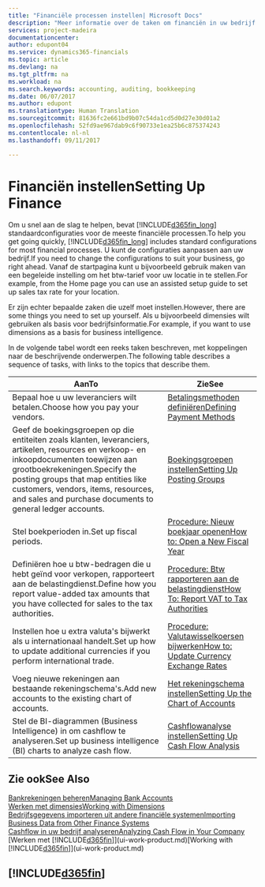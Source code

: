 ```yaml
---
title: "Financiële processen instellen| Microsoft Docs"
description: "Meer informatie over de taken om financiën in uw bedrijf in te stellen voor al uw boekhoudings-, controle- of boekingsbehoeften."
services: project-madeira
documentationcenter: 
author: edupont04
ms.service: dynamics365-financials
ms.topic: article
ms.devlang: na
ms.tgt_pltfrm: na
ms.workload: na
ms.search.keywords: accounting, auditing, bookkeeping
ms.date: 06/07/2017
ms.author: edupont
ms.translationtype: Human Translation
ms.sourcegitcommit: 81636fc2e661bd9b07c54da1cd5d0d27e30d01a2
ms.openlocfilehash: 52fd9ae967dab9c6f90733e1ea25b6c875374243
ms.contentlocale: nl-nl
ms.lasthandoff: 09/11/2017

---
```

# <a name="setting-up-finance"></a><span data-ttu-id="901ec-103">Financiën instellen</span><span class="sxs-lookup"><span data-stu-id="901ec-103">Setting Up Finance</span></span>
<span data-ttu-id="901ec-104">Om u snel aan de slag te helpen, bevat [!INCLUDE[d365fin_long](includes/d365fin_long_md.md)] standaardconfiguraties voor de meeste financiële processen.</span><span class="sxs-lookup"><span data-stu-id="901ec-104">To help you get going quickly, [!INCLUDE[d365fin_long](includes/d365fin_long_md.md)] includes standard configurations for most financial processes.</span></span> <span data-ttu-id="901ec-105">U kunt de configuraties aanpassen aan uw bedrijf.</span><span class="sxs-lookup"><span data-stu-id="901ec-105">If you need to change the configurations to suit your business, go right ahead.</span></span> <span data-ttu-id="901ec-106">Vanaf de startpagina kunt u bijvoorbeeld gebruik maken van een begeleide instelling om het btw-tarief voor uw locatie in te stellen.</span><span class="sxs-lookup"><span data-stu-id="901ec-106">For example, from the Home page you can use an assisted setup guide to set up sales tax rate for your location.</span></span>  

<span data-ttu-id="901ec-107">Er zijn echter bepaalde zaken die uzelf moet instellen.</span><span class="sxs-lookup"><span data-stu-id="901ec-107">However, there are some things you need to set up yourself.</span></span> <span data-ttu-id="901ec-108">Als u bijvoorbeeld dimensies wilt gebruiken als basis voor bedrijfsinformatie.</span><span class="sxs-lookup"><span data-stu-id="901ec-108">For example, if you want to use dimensions as a basis for business intelligence.</span></span>  

<span data-ttu-id="901ec-109">In de volgende tabel wordt een reeks taken beschreven, met koppelingen naar de beschrijvende onderwerpen.</span><span class="sxs-lookup"><span data-stu-id="901ec-109">The following table describes a sequence of tasks, with links to the topics that describe them.</span></span>

| <span data-ttu-id="901ec-110">Aan</span><span class="sxs-lookup"><span data-stu-id="901ec-110">To</span></span> | <span data-ttu-id="901ec-111">Zie</span><span class="sxs-lookup"><span data-stu-id="901ec-111">See</span></span> |
| --- | --- |
| <span data-ttu-id="901ec-112">Bepaal hoe u uw leveranciers wilt betalen.</span><span class="sxs-lookup"><span data-stu-id="901ec-112">Choose how you pay your vendors.</span></span> |[<span data-ttu-id="901ec-113">Betalingsmethoden definiëren</span><span class="sxs-lookup"><span data-stu-id="901ec-113">Defining Payment Methods</span></span>](finance-payment-methods.md) |
| <span data-ttu-id="901ec-114">Geef de boekingsgroepen op die entiteiten zoals klanten, leveranciers, artikelen, resources en verkoop- en inkoopdocumenten toewijzen aan grootboekrekeningen.</span><span class="sxs-lookup"><span data-stu-id="901ec-114">Specify the posting groups that map entities like customers, vendors, items, resources, and sales and purchase documents to general ledger accounts.</span></span> |[<span data-ttu-id="901ec-115">Boekingsgroepen instellen</span><span class="sxs-lookup"><span data-stu-id="901ec-115">Setting Up Posting Groups</span></span>](finance-posting-groups.md)|
| <span data-ttu-id="901ec-116">Stel boekperioden in.</span><span class="sxs-lookup"><span data-stu-id="901ec-116">Set up fiscal periods.</span></span> |[<span data-ttu-id="901ec-117">Procedure: Nieuw boekjaar openen</span><span class="sxs-lookup"><span data-stu-id="901ec-117">How to: Open a New Fiscal Year</span></span>](finance-how-open-new-fiscal-year.md) |
| <span data-ttu-id="901ec-118">Definiëren hoe u btw-bedragen die u hebt geïnd voor verkopen, rapporteert aan de belastingdienst.</span><span class="sxs-lookup"><span data-stu-id="901ec-118">Define how you report value-added tax amounts that you have collected for sales to the tax authorities.</span></span> |[<span data-ttu-id="901ec-119">Procedure: Btw rapporteren aan de belastingdienst</span><span class="sxs-lookup"><span data-stu-id="901ec-119">How To: Report VAT to Tax Authorities</span></span>](finance-how-report-vat.md)|
| <span data-ttu-id="901ec-120">Instellen hoe u extra valuta's bijwerkt als u internationaal handelt.</span><span class="sxs-lookup"><span data-stu-id="901ec-120">Set up how to update additional currencies if you perform international trade.</span></span> |[<span data-ttu-id="901ec-121">Procedure: Valutawisselkoersen bijwerken</span><span class="sxs-lookup"><span data-stu-id="901ec-121">How to: Update Currency Exchange Rates</span></span>](finance-how-update-currencies.md) |
| <span data-ttu-id="901ec-122">Voeg nieuwe rekeningen aan bestaande rekeningschema's.</span><span class="sxs-lookup"><span data-stu-id="901ec-122">Add new accounts to the existing chart of accounts.</span></span> |[<span data-ttu-id="901ec-123">Het rekeningschema instellen</span><span class="sxs-lookup"><span data-stu-id="901ec-123">Setting Up the Chart of Accounts</span></span>](finance-setup-chart-accounts.md) |
| <span data-ttu-id="901ec-124">Stel de BI-diagrammen (Business Intelligence) in om cashflow te analyseren.</span><span class="sxs-lookup"><span data-stu-id="901ec-124">Set up business intelligence (BI) charts to analyze cash flow.</span></span> |[<span data-ttu-id="901ec-125">Cashflowanalyse instellen</span><span class="sxs-lookup"><span data-stu-id="901ec-125">Setting Up Cash Flow Analysis</span></span>](finance-setup-cash-flow-analyses.md) |

## <a name="see-also"></a><span data-ttu-id="901ec-126">Zie ook</span><span class="sxs-lookup"><span data-stu-id="901ec-126">See Also</span></span>
[<span data-ttu-id="901ec-127">Bankrekeningen beheren</span><span class="sxs-lookup"><span data-stu-id="901ec-127">Managing Bank Accounts</span></span>](bank-manage-bank-accounts.md)  
[<span data-ttu-id="901ec-128">Werken met dimensies</span><span class="sxs-lookup"><span data-stu-id="901ec-128">Working with Dimensions</span></span>](finance-dimensions.md)  
[<span data-ttu-id="901ec-129">Bedrijfsgegevens importeren uit andere financiële systemen</span><span class="sxs-lookup"><span data-stu-id="901ec-129">Importing Business Data from Other Finance Systems</span></span>](upload-data.md)  
[<span data-ttu-id="901ec-130">Cashflow in uw bedrijf analyseren</span><span class="sxs-lookup"><span data-stu-id="901ec-130">Analyzing Cash Flow in Your Company</span></span>](finance-analyze-cash-flow.md)  
<span data-ttu-id="901ec-131">[Werken met [!INCLUDE[d365fin](includes/d365fin_md.md)]](ui-work-product.md)</span><span class="sxs-lookup"><span data-stu-id="901ec-131">[Working with [!INCLUDE[d365fin](includes/d365fin_md.md)]](ui-work-product.md)</span></span>  

## [!INCLUDE[d365fin](includes/free_trial_md.md)]
